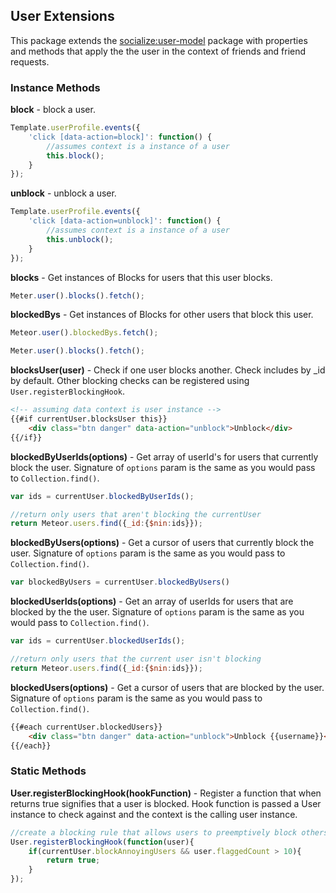 ## User Extensions ##
This package extends the [socialize:user-model](https://github.com/copleykj/socialize-user-model) package with properties and methods that apply the the user in the context of friends and friend requests.

### Instance Methods ###

**block** - block a user.

```javascript
Template.userProfile.events({
    'click [data-action=block]': function() {
        //assumes context is a instance of a user
        this.block();
    }
});
```
**unblock** - unblock a user.

```javascript
Template.userProfile.events({
    'click [data-action=unblock]': function() {
        //assumes context is a instance of a user
        this.unblock();
    }
});
```
**blocks** - Get instances of Blocks for users that this user blocks.

```javascript
Meter.user().blocks().fetch();
```
**blockedBys** - Get instances of Blocks for other users that block this user.

```javascript
Meteor.user().blockedBys.fetch();
```

```javascript
Meter.user().blocks().fetch();
```
**blocksUser(user)** - Check if one user blocks another. Check includes by \_id by default. Other blocking checks can be registered using `User.registerBlockingHook`.

```html
<!-- assuming data context is user instance -->
{{#if currentUser.blocksUser this}}
    <div class="btn danger" data-action="unblock">Unblock</div>
{{/if}}
```

**blockedByUserIds(options)** - Get array of userId's for users that currently block the user. Signature of `options` param is the same as you would pass to `Collection.find()`.

```javascript
var ids = currentUser.blockedByUserIds();

//return only users that aren't blocking the currentUser
return Meteor.users.find({_id:{$nin:ids}});
```

**blockedByUsers(options)** - Get a cursor of users that currently block the user. Signature of `options` param is the same as you would pass to `Collection.find()`.

```javascript
var blockedByUsers = currentUser.blockedByUsers()
```

**blockedUserIds(options)** - Get an array of userIds for users that are blocked by the the user. Signature of `options` param is the same as you would pass to `Collection.find()`.

```javascript
var ids = currentUser.blockedUserIds();

//return only users that the current user isn't blocking
return Meteor.users.find({_id:{$nin:ids}});
```

**blockedUsers(options)** - Get a cursor of users that are blocked by the user. Signature of `options` param is the same as you would pass to `Collection.find()`.

```html
{{#each currentUser.blockedUsers}}
    <div class="btn danger" data-action="unblock">Unblock {{username}}</div>
{{/each}}
```

### Static Methods ###

**User.registerBlockingHook(hookFunction)** - Register a function that when returns true signifies that a user is blocked. Hook function is passed a User instance to check against and the context is the calling user instance.

```javascript
//create a blocking rule that allows users to preemptively block others that may be a nuisance
User.registerBlockingHook(function(user){
    if(currentUser.blockAnnoyingUsers && user.flaggedCount > 10){
        return true;
    }
});
```
